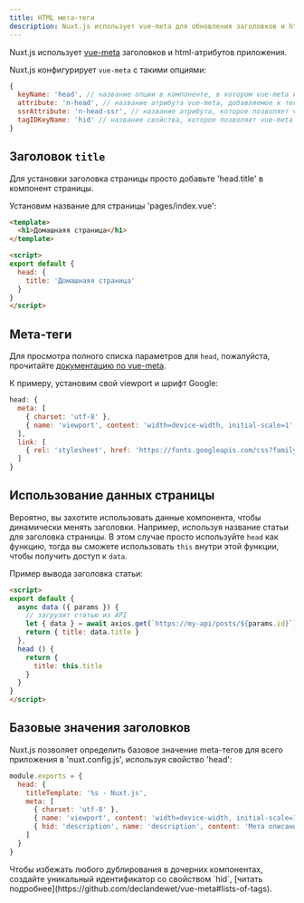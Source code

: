 ```yaml
---
title: HTML мета-теги
description: Nuxt.js использует vue-meta для обновления заголовков и html-атрибутов приложения.
---
```


Nuxt.js использует [vue-meta](https://github.com/declandewet/vue-meta) заголовков и html-атрибутов приложения.

Nuxt.js конфигурирует `vue-meta` с такими опциями:
```js
{
  keyName: 'head', // название опции в компоненте, в котором vue-meta ищет информацию для meta
  attribute: 'n-head', // название атрибута vue-meta, добавляемое к тегам, за которыми он наблюдает
  ssrAttribute: 'n-head-ssr', // название атрибута, которое позволяет vue-meta определить, что meta информация уже была установлена сервером
  tagIDKeyName: 'hid' // название свойства, которое позволяет vue-meta определить, перезаписать или добавить тег
}
```

## Заголовок `title`

Для установки заголовка страницы просто добавьте 'head.title' в компонент страницы.

Установим название для страницы 'pages/index.vue':

```html
<template>
  <h1>Домашнаяя страница</h1>
</template>

<script>
export default {
  head: {
    title: 'Домашнаяя страница'
  }
}
</script>
```

## Мета-теги

Для просмотра полного списка параметров для `head`, пожалуйста, прочитайте [документацию по vue-meta](https://github.com/declandewet/vue-meta#recognized-metainfo-properties).

К примеру, установим свой viewport и шрифт Google:
```js
head: {
  meta: [
    { charset: 'utf-8' },
    { name: 'viewport', content: 'width=device-width, initial-scale=1' }
  ],
  link: [
    { rel: 'stylesheet', href: 'https://fonts.googleapis.com/css?family=Roboto' }
  ]
}
```

## Использование данных страницы

Вероятно, вы захотите использовать данные компонента, чтобы динамически менять заголовки. Например, используя название статьи для заголовка страницы. В этом случае просто используйте `head` как функцию, тогда вы сможете использовать `this` внутри этой функции, чтобы получить доступ к `data`.

Пример вывода заголовка статьи:
```html
<script>
export default {
  async data ({ params }) {
    // загрузит статью из API
    let { data } = await axios.get(`https://my-api/posts/${params.id}`)
    return { title: data.title }
  },
  head () {
    return {
      title: this.title
    }
  }
}
</script>
```

## Базовые значения заголовков
Nuxt.js позволяет определить базовое значение meta-тегов для всего приложения в 'nuxt.config.js', используя свойство 'head':

```js
module.exports = {
  head: {
    titleTemplate: '%s - Nuxt.js',
    meta: [
      { charset: 'utf-8' },
      { name: 'viewport', content: 'width=device-width, initial-scale=1' },
      { hid: 'description', name: 'description', content: 'Мета описание' }
    ]
  }
}
```

<p class="Alert">Чтобы избежать любого дублирования в дочерних компонентах, создайте уникальный идентификатор со свойством `hid`, [читать подробнее](https://github.com/declandewet/vue-meta#lists-of-tags).</p>
